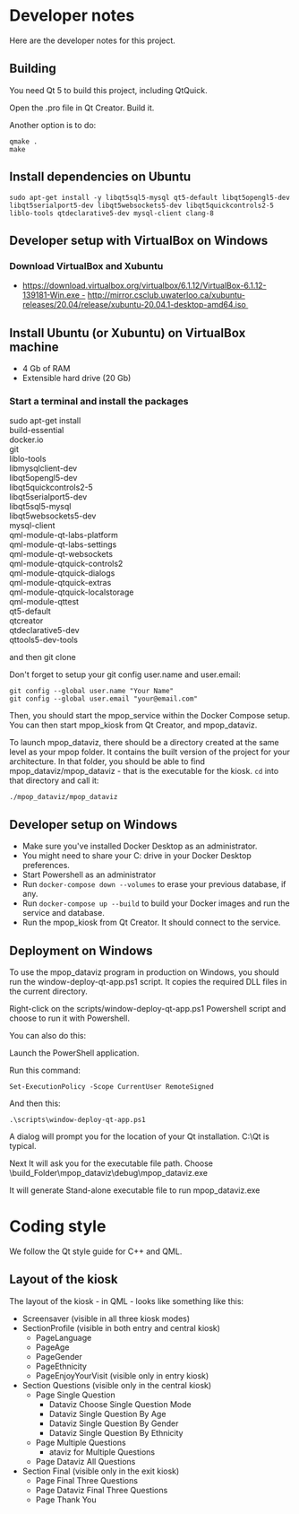 # Developer notes

Here are the developer notes for this project.

## Building

You need Qt 5 to build this project, including QtQuick.

Open the .pro file in Qt Creator. Build it.

Another option is to do:

```
qmake .
make
```

## Install dependencies on Ubuntu

```
sudo apt-get install -y libqt5sql5-mysql qt5-default libqt5opengl5-dev libqt5serialport5-dev libqt5websockets5-dev libqt5quickcontrols2-5 liblo-tools qtdeclarative5-dev mysql-client clang-8
```

## Developer setup with VirtualBox on Windows

### Download VirtualBox and Xubuntu


- https://download.virtualbox.org/virtualbox/6.1.12/VirtualBox-6.1.12-139181-Win.exe - http://mirror.csclub.uwaterloo.ca/xubuntu-releases/20.04/release/xubuntu-20.04.1-desktop-amd64.iso 
## Install Ubuntu (or Xubuntu) on VirtualBox machine


- 4 Gb of RAM
- Extensible hard drive (20 Gb)

### Start a terminal and install the packages

sudo apt-get install \
        build-essential \
        docker.io \
        git \
        liblo-tools \
        libmysqlclient-dev \
        libqt5opengl5-dev \
        libqt5quickcontrols2-5 \
        libqt5serialport5-dev \
        libqt5sql5-mysql \
        libqt5websockets5-dev \
        mysql-client \
        qml-module-qt-labs-platform \
        qml-module-qt-labs-settings \
        qml-module-qt-websockets \
        qml-module-qtquick-controls2 \
        qml-module-qtquick-dialogs \
        qml-module-qtquick-extras \
        qml-module-qtquick-localstorage \
        qml-module-qttest \
        qt5-default \
        qtcreator \
        qtdeclarative5-dev \
        qttools5-dev-tools

and then git clone

Don't forget to setup your git config user.name and user.email:

```
git config --global user.name "Your Name"
git config --global user.email "your@email.com"
```

Then, you should start the mpop\_service within the Docker Compose setup.
You can then start mpop\_kiosk from Qt Creator, and mpop\_dataviz.

To launch mpop\_dataviz, there should be a directory created at the same level as your mpop folder.
It contains the built version of the project for your architecture. In that folder, you should be able to find
mpop\_dataviz/mpop\_dataviz - that is the executable for the kiosk. `cd` into that directory and call it:

```
./mpop_dataviz/mpop_dataviz
```

## Developer setup on Windows

- Make sure you've installed Docker Desktop as an administrator.
- You might need to share your C: drive in your Docker Desktop preferences.
- Start Powershell as an administrator
- Run `docker-compose down --volumes` to erase your previous database, if any.
- Run `docker-compose up --build` to build your Docker images and run the service and database.
- Run the mpop\_kiosk from Qt Creator. It should connect to the service.

## Deployment on Windows

To use the mpop_dataviz program in production on Windows, you should run the 
window-deploy-qt-app.ps1 script. It copies the required DLL files in the current directory.

Right-click on the scripts/window-deploy-qt-app.ps1 Powershell script and choose to run it with Powershell.

You can also do this:

Launch the PowerShell application.

Run this command:

```
Set-ExecutionPolicy -Scope CurrentUser RemoteSigned
```

And then this:

```
.\scripts\window-deploy-qt-app.ps1
```

A dialog will prompt you for the location of your Qt installation. C:\Qt is typical.

Next It will ask you for the executable file path. Choose \build_Folder\mpop_dataviz\debug\mpop_dataviz.exe

It will generate Stand-alone executable file to run mpop_dataviz.exe


# Coding style

We follow the Qt style guide for C++ and QML.


## Layout of the kiosk

The layout of the kiosk - in QML - looks like something like this:

- Screensaver (visible in all three kiosk modes)
- SectionProfile (visible in both entry and central kiosk)
  - PageLanguage
  - PageAge
  - PageGender
  - PageEthnicity
  - PageEnjoyYourVisit (visible only in entry kiosk)
- Section Questions (visible only in the central kiosk)
  - Page Single Question
    - Dataviz Choose Single Question Mode
    - Dataviz Single Question By Age
    - Dataviz Single Question By Gender
    - Dataviz Single Question By Ethnicity
  - Page Multiple Questions
    - ataviz for Multiple Questions
  - Page Dataviz All Questions
- Section Final (visible only in the exit kiosk)
  - Page Final Three Questions
  - Page Dataviz Final Three Questions
  - Page Thank You

